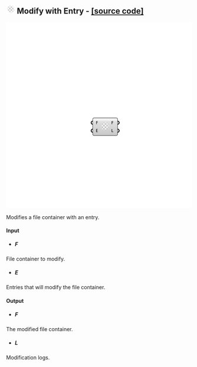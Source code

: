 ## ![](../images/icons/Modify_with_Entry.png) Modify with Entry - [[source code]](https://github.com/Eddy3D-Dev/Eddy3D-UMCF/blob/release/UMCF/CMP/Meta/ModifywithEntryCMP.cs)

![](../images/components/Modify_with_Entry.png)

Modifies a file container with an entry.

#### Input
* ##### F
File container to modify.
* ##### E
Entries that will modify the file container.

#### Output
* ##### F
The modified file container.
* ##### L
Modification logs.